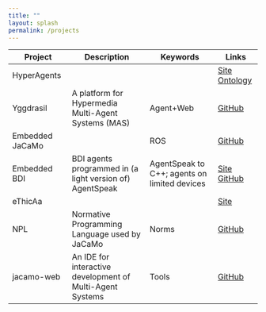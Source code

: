 ```yaml
---
title: ""
layout: splash
permalink: /projects
---
```


| Project | Description | Keywords | Links |
| -------- | ------- |------- |------- |
| HyperAgents |  |  | [Site](https://project.hyperagents.org) [Ontology](https://ci.mines-stetienne.fr/hmas/core)
| Yggdrasil | A platform for Hypermedia Multi-Agent Systems (MAS)  | Agent+Web | [GitHub](https://github.com/Interactions-HSG/yggdrasil)
| Embedded JaCaMo |  | ROS | [GitHub](https://github.com/embedded-mas/embedded-mas)
| Embedded BDI | BDI agents programmed in (a light version of) AgentSpeak  | AgentSpeak to C++; agents on limited devices | [Site](https://embedded-bdi.github.io/) [GitHub](https://github.com/Embedded-BDI/embedded-bdi)
| eThicAa |  |  | [Site](http://ethicaa.org)
| NPL | Normative Programming Language used by JaCaMo | Norms | [GitHub](https://github.com/moise-lang/npl)
| jacamo-web | An IDE for interactive development of Multi-Agent Systems | Tools | [GitHub](https://github.com/jacamo-lang/jacamo-web)

